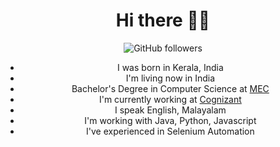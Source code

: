 <div align=center>
    <center><h1>Hi there 👋🏻</h1></center>
<div>

![GitHub followers](https://img.shields.io/github/followers/jmngeo?style=social)


- I was born in Kerala, India
- I'm living now in India
- Bachelor's Degree in Computer Science at [MEC](https://www.mec.ac.in)
- I'm currently working at [Cognizant](https://www.cognizant.com)
- I speak English, Malayalam
- I'm working with Java, Python, Javascript
- I've experienced in Selenium Automation
